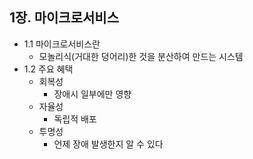 ## 1장. 마이크로서비스
- 1.1 마이크로서비스란
  - 모놀리식(거대한 덩어리)한 것을 분산하여 만드는 시스템
- 1.2 주요 혜택
  - 회복성
    - 장애시 일부에만 영향
  - 자율성
    - 독립적 배포
  - 투명성
    - 언제 장애 발생한지 알 수 있다

